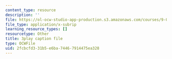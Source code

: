 ```yaml
---
content_type: resource
description: ''
file: https://ol-ocw-studio-app-production.s3.amazonaws.com/courses/9-00sc-introduction-to-psychology-fall-2011/2fcbcfd331b5e6ba74467914475ea328_z9XQpjNgeBI.srt
file_type: application/x-subrip
learning_resource_types: []
resourcetype: Other
title: 3play caption file
type: OCWFile
uid: 2fcbcfd3-31b5-e6ba-7446-7914475ea328
---
```

